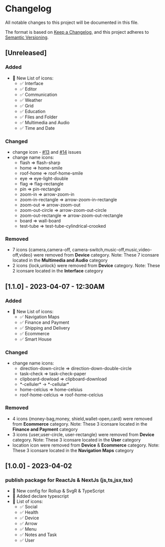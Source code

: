 # Changelog

All notable changes to this project will be documented in this file.

The format is based on [Keep a Changelog](https://keepachangelog.com/en/1.0.0/),
and this project adheres to [Semantic Versioning](https://semver.org/spec/v2.0.0.html).

## [Unreleased]

### Added
-   💯 New List of icons:
    - ✅ Interface
    - ✅ Editor
    - ✅ Communication
    - ✅ Weather
    - ✅ Grid
    - ✅ Education
    - ✅ Files and Folder
    - ✅ Multimedia and Audio
    - ✅ Time and Date

### Changed
- change icon - [#13](https://github.com/zero-icons/react-huge-icons/issues/13) and [#14](https://github.com/zero-icons/react-huge-icons/issues/13) issues
-   change name icons:
    - flash => flash-sharp
    - home => home-smile
    - roof-home => roof-home-smile
    - eye => eye-light-double
    - flag => flag-rectangle
    - pin => pin-rectangle
    - zoom-in => arrow-zoom-in
    - zoom-in-rectangle => arrow-zoom-in-rectangle
    - zoom-out => arrow-zoom-out
    - zoom-out-circle => arrow-zoom-out-circle
    - zoom-out-rectangle => arrow-zoom-out-rectangle
    - board => wall-board
    - test-tube => test-tube-cylindrical-crooked

### Removed

- 7 icons {camera,camera-off, camera-switch,music-off,music,video-off,video} were removed from **Device** category. Note: These 7 iconsare located in the **Multimedia and Audio** category
- 2 icons {lock,unlock} were removed from **Device** category. Note: These 2 iconsare located in the **Interface** category


## [1.1.0] - 2023-04-07 - 12:30AM

### Added
-   💯 New List of icons:
    - ✅ Navigation Maps
    - ✅ Finance and Payment
    - ✅ Shipping and Delivery
    - ✅ Ecommerce
    - ✅ Smart House

### Changed
-   change name icons:
    - direction-down-circle => direction-down-double-circle
    - task-check => task-check-paper
    - clipboard-dowload => clipboard-download
    - \*-celluler\* -> \*-cellular\*
    - home-celcius => home-celsius
    - roof-home-celcius => roof-home-celcius

### Removed

- 4 icons {money-bag,money, shield,wallet-open,card} were removed from **Ecommerce** category. Note: These 3 iconsare located in the **Finance and Payment** category
- 3 icons {user,user-circle, user-rectangle} were removed from **Device** category. Note: These 3 iconsare located in the **User** category
- location icon were removed from **Device** & **Ecommerce** category. Note: These 3 iconsare located in the **Navigation Maps** category


## [1.0.0] - 2023-04-02

### publish package for ReactJs & NextJs (js,ts,jsx,tsx)

-   💯 New config for Rollup & SvgR & TypeScript
-   💯 Added declare typescript
-   💯 List of icons:
    - ✅ Social
    - ✅ Health
    - ✅ Device
    - ✅ Arrow
    - ✅ Menu
    - ✅ Notes and Task
    - ✅ User
